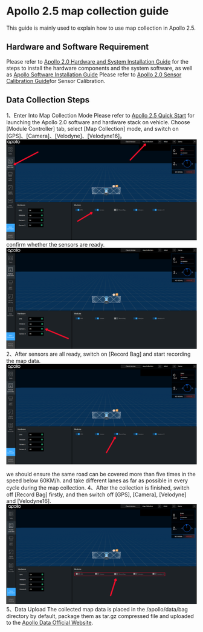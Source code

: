 # Apollo 2.5 map collection guide

This guide is mainly used to explain how to use map collection in Apollo 2.5.

## Hardware and Software Requirement
Please refer to
[Apollo 2.0 Hardware and System Installation Guide](https://github.com/ApolloAuto/apollo/blob/master/docs/quickstart/apollo_2_0_hardware_system_installation_guide%20v1.md)
for the steps to install the hardware components and the system software, as well as
[Apollo Software Installation Guide](https://github.com/ApolloAuto/apollo/blob/master/docs/quickstart/apollo_software_installation_guide.md)
Please refer to
[Apollo 2.0 Sensor Calibration Guide](https://github.com/ApolloAuto/apollo/blob/master/docs/quickstart/apollo_2_0_sensor_calibration_guide_cn.md)for Sensor Calibration.


## Data Collection Steps
1、Enter Into Map Collection Mode
Please refer to
[Apollo 2.5 Quick Start](https://github.com/ApolloAuto/apollo/blob/master/docs/quickstart/apollo_2_0_quick_start_cn.md)
for launching the Apollo 2.0 software and hardware stack on vehicle.
Choose [Module Controller] tab, select [Map Collection] mode, and switch on [GPS]、[Camera]、[Velodyne]、[Velodyne16]。
![](images/map_collection_mode/map_collection_sensor_open.png)
confirm whether the sensors are ready.
![](images/map_collection_mode/map_collection_sensor_check.png)
2、After sensors are all ready, switch on [Record Bag] and start recording the map data.
![](images/map_collection_mode/map_collection_sensor_start_record.png)

we should ensure the same road can be covered more than five times in the speed below 60KM/h. and take different lanes as far as possible in every cycle during the map collection.
4、After the collection is finished, switch off [Record Bag] firstly, and then switch off [GPS], [Camera], [Velodyne] and [Velodyne16].
![](images/map_collection_mode/map_collection_sensor_stop_record.png)
5、Data Upload
The collected map data is placed in the /apollo/data/bag directory by default, package them as tar.gz compressed file and uploaded to the [Apollo Data Official Website](http://apollo.baidu.com:8800/hd_map_intro?locale=en-us).